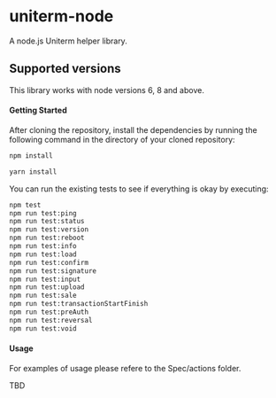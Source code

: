 # uniterm-node

A node.js Uniterm helper library.

## Supported versions

This library works with node versions 6, 8 and above.

#### Getting Started

After cloning the repository, install the dependencies by running the following command in the directory of your cloned repository:

```bash
npm install

yarn install
```

You can run the existing tests to see if everything is okay by executing: 

```bash
npm test
npm run test:ping
npm run test:status
npm run test:version
npm run test:reboot
npm run test:info
npm run test:load
npm run test:confirm
npm run test:signature
npm run test:input
npm run test:upload
npm run test:sale
npm run test:transactionStartFinish
npm run test:preAuth
npm run test:reversal
npm run test:void
```

#### Usage

For examples of usage please refere to the Spec/actions folder.

TBD